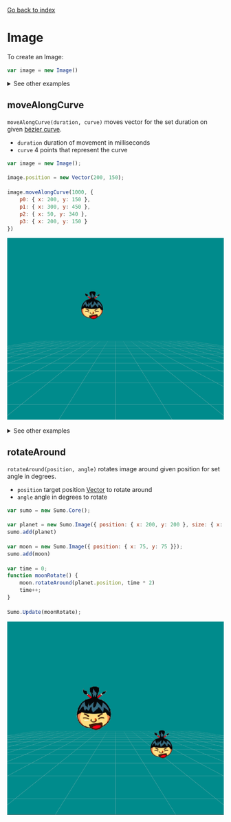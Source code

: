 [Go back to index](index.md)

# Image

To create an Image:
```javascript
var image = new Image()
```

<details markdown="1">
  <summary>See other examples</summary>

You can give image source in constructor:

```javascript
var image = new Image('/images/icon.png')

image.position.x = 300
image.position.y = 300
image.size = { x: 100, y: 100, z: 100 }
```

You can also give an object in constructor:

```javascript
var image = new Image({ source: '/images/icon.png', position: { x: 300, y: 300 } });
```
</details>

## moveAlongCurve

`moveAlongCurve(duration, curve)` moves vector for the set duration on given [bézier curve](https://en.wikipedia.org/wiki/B%C3%A9zier_curve).

- `duration` duration of movement in milliseconds
- `curve` 4 points that represent the curve

```javascript
var image = new Image();

image.position = new Vector(200, 150);

image.moveAlongCurve(1000, {
    p0: { x: 200, y: 150 },
    p1: { x: 300, y: 450 },
    p2: { x: 50, y: 340 },
    p3: { x: 200, y: 150 }
})
```

![preview](preview_images/curve-preview.gif)

<details markdown="1">
  <summary>See other examples</summary>

Curve can also be given as an array:
```javascript
image.moveAlongCurve(1000, [
    { x: 350, y: 350 },
    { x: 600, y: 350 },
    { x: 360, y: 350 },
    { x: 350, y: 350 }
]);
```

Curve can also be in 3D:
```javascript
image.moveAlongCurve(1000, {
    p0: { x: 350, y: 350, z: 400 },
    p1: { x: 600, y: 350, z: 400 },
    p2: { x: 360, y: 350, z: 400 },
    p3: { x: 350, y: 350, z: 400 }
})
```

Or with vectors:
```javascript
image.moveAlongCurve(1000, {
    p0: new Sumo.Vector(350, 350, 400),
    p1: new Sumo.Vector(600, 350, 400),
    p2: new Sumo.Vector(360, 350, 400),
    p3: new Sumo.Vector(350, 350, 400),
})
```
</details>

## rotateAround

`rotateAround(position, angle)` rotates image around given position for set angle in degrees.

- `position` target position [Vector](vectors.md) to rotate around
- `angle` angle in degrees to rotate

```javascript
var sumo = new Sumo.Core();

var planet = new Sumo.Image({ position: { x: 200, y: 200 }, size: { x: 100, y: 100 }})
sumo.add(planet)

var moon = new Sumo.Image({ position: { x: 75, y: 75 }});
sumo.add(moon)

var time = 0;
function moonRotate() {
    moon.rotateAround(planet.position, time * 2)
    time++;
}

Sumo.Update(moonRotate);
```

![preview](preview_images/rotate-around-preview.gif)
